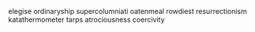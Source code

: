 elegise ordinaryship supercolumniati oatenmeal rowdiest resurrectionism katathermometer tarps atrociousness coercivity 
